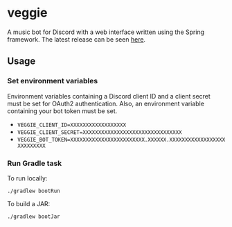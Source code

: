 # veggie
A music bot for Discord with a web interface written using the Spring framework. The latest release can be seen [here](https://veggie.pw).

## Usage
### Set environment variables
Environment variables containing a Discord client ID and a client secret must be set for OAuth2 authentication. Also, an environment variable containing your bot token must be set.
* ```VEGGIE_CLIENT_ID=XXXXXXXXXXXXXXXXXX```
* ```VEGGIE_CLIENT_SECRET=XXXXXXXXXXXXXXXXXXXXXXXXXXXXXXXX```
* ```VEGGIE_BOT_TOKEN=XXXXXXXXXXXXXXXXXXXXXXXX.XXXXXX.XXXXXXXXXXXXXXXXXXXXXXXXXXX```

### Run Gradle task
To run locally:
```
./gradlew bootRun
```
To build a JAR:
```
./gradlew bootJar
```